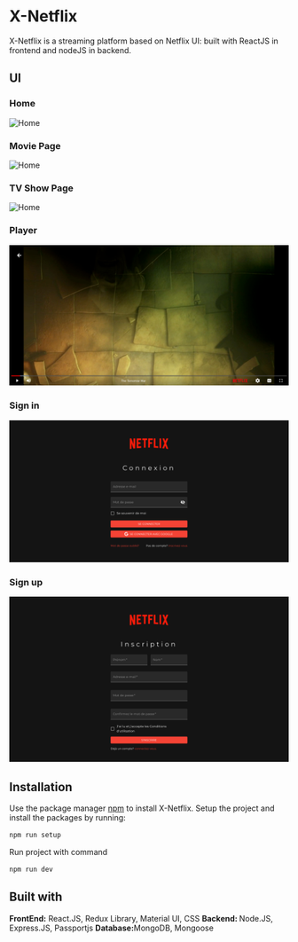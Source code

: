 # X-Netflix
X-Netflix is a streaming platform based on Netflix UI: built with ReactJS in frontend and nodeJS in backend.

## UI

### Home

![Home](screenshots/browse.png)

### Movie Page

![Home](screenshots/movie.png)

### TV Show Page

![Home](screenshots/tvshow.png)

### Player

![Home](screenshots/player.png)

### Sign in

![Home](screenshots/connexion.png)

### Sign up

![Home](screenshots/inscription.png)


<h2>Installation </h2>

Use the package manager [npm](https://www.npmjs.com/) to install X-Netflix.
Setup the project and install the packages by running: 
```bash
npm run setup
```
 Run project with command
 
```bash
npm run dev
```

## Built with

  <b>FrontEnd:</b> React.JS, Redux Library, Material UI, CSS
  <b>Backend: </b> Node.JS, Express.JS, Passportjs
  <b>Database:</b>MongoDB, Mongoose
</ul>

